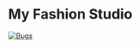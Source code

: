 # My Fashion Studio

[![Bugs](https://sonarcloud.io/api/project_badges/measure?project=fssa-batch3_bakyalakshmi.angappan__web_project&metric=bugs)](https://sonarcloud.io/summary/new_code?id=fssa-batch3_bakyalakshmi.angappan__web_project)

